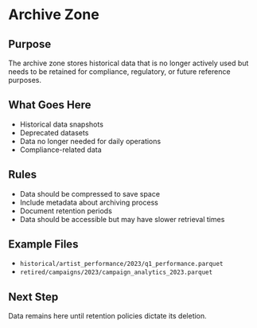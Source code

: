 # Archive Zone

## Purpose
The archive zone stores historical data that is no longer actively used but needs to be retained for compliance, regulatory, or future reference purposes.

## What Goes Here
- Historical data snapshots
- Deprecated datasets
- Data no longer needed for daily operations
- Compliance-related data

## Rules
- Data should be compressed to save space
- Include metadata about archiving process
- Document retention periods
- Data should be accessible but may have slower retrieval times

## Example Files
- `historical/artist_performance/2023/q1_performance.parquet`
- `retired/campaigns/2023/campaign_analytics_2023.parquet`

## Next Step
Data remains here until retention policies dictate its deletion.
